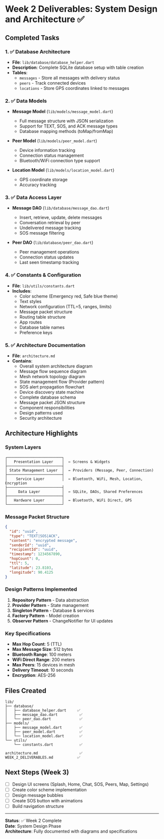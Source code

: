 # Week 2 Deliverables: System Design and Architecture ✅

## Completed Tasks

### 1. ✅ Database Architecture
- **File**: `lib/database/database_helper.dart`
- **Description**: Complete SQLite database setup with table creation
- **Tables**:
  - `messages` - Store all messages with delivery status
  - `peers` - Track connected devices
  - `locations` - Store GPS coordinates linked to messages

### 2. ✅ Data Models
- **Message Model** (`lib/models/message_model.dart`)
  - Full message structure with JSON serialization
  - Support for TEXT, SOS, and ACK message types
  - Database mapping methods (toMap/fromMap)
  
- **Peer Model** (`lib/models/peer_model.dart`)
  - Device information tracking
  - Connection status management
  - Bluetooth/WiFi connection type support
  
- **Location Model** (`lib/models/location_model.dart`)
  - GPS coordinate storage
  - Accuracy tracking

### 3. ✅ Data Access Layer
- **Message DAO** (`lib/database/message_dao.dart`)
  - Insert, retrieve, update, delete messages
  - Conversation retrieval by peer
  - Undelivered message tracking
  - SOS message filtering
  
- **Peer DAO** (`lib/database/peer_dao.dart`)
  - Peer management operations
  - Connection status updates
  - Last seen timestamp tracking

### 4. ✅ Constants & Configuration
- **File**: `lib/utils/constants.dart`
- **Includes**:
  - Color scheme (Emergency red, Safe blue theme)
  - Text styles
  - Network configuration (TTL=5, ranges, limits)
  - Message packet structure
  - Routing table structure
  - App routes
  - Database table names
  - Preference keys

### 5. ✅ Architecture Documentation
- **File**: `architecture.md`
- **Contains**:
  - Overall system architecture diagram
  - Message flow sequence diagram
  - Mesh network topology diagram
  - State management flow (Provider pattern)
  - SOS alert propagation flowchart
  - Device discovery state machine
  - Complete database schema
  - Message packet JSON structure
  - Component responsibilities
  - Design patterns used
  - Security architecture

## Architecture Highlights

### System Layers
```
┌─────────────────────────┐
│   Presentation Layer    │  ← Screens & Widgets
├─────────────────────────┤
│ State Management Layer  │  ← Providers (Message, Peer, Connection)
├─────────────────────────┤
│    Service Layer        │  ← Bluetooth, WiFi, Mesh, Location, Encryption
├─────────────────────────┤
│     Data Layer          │  ← SQLite, DAOs, Shared Preferences
├─────────────────────────┤
│   Hardware Layer        │  ← Bluetooth, WiFi Direct, GPS
└─────────────────────────┘
```

### Message Packet Structure
```json
{
  "id": "uuid",
  "type": "TEXT|SOS|ACK",
  "content": "encrypted message",
  "senderId": "uuid",
  "recipientId": "uuid", 
  "timestamp": 1234567890,
  "hopCount": 0,
  "ttl": 5,
  "latitude": 23.8103,
  "longitude": 90.4125
}
```

### Design Patterns Implemented
1. **Repository Pattern** - Data abstraction
2. **Provider Pattern** - State management
3. **Singleton Pattern** - Database & services
4. **Factory Pattern** - Model creation
5. **Observer Pattern** - ChangeNotifier for UI updates

### Key Specifications
- **Max Hop Count**: 5 (TTL)
- **Max Message Size**: 512 bytes
- **Bluetooth Range**: 100 meters
- **WiFi Direct Range**: 200 meters
- **Max Peers**: 15 devices in mesh
- **Delivery Timeout**: 10 seconds
- **Encryption**: AES-256

## Files Created

```
lib/
├── database/
│   ├── database_helper.dart     ✅
│   ├── message_dao.dart          ✅
│   └── peer_dao.dart             ✅
├── models/
│   ├── message_model.dart        ✅
│   ├── peer_model.dart           ✅
│   └── location_model.dart       ✅
└── utils/
    └── constants.dart            ✅

architecture.md                   ✅
WEEK_2_DELIVERABLES.md           ✅
```

## Next Steps (Week 3)
- [ ] Design UI screens (Splash, Home, Chat, SOS, Peers, Map, Settings)
- [ ] Create color scheme implementation
- [ ] Design message bubbles
- [ ] Create SOS button with animations
- [ ] Build navigation structure

---

**Status**: ✅ Week 2 Complete  
**Date**: System Design Phase  
**Architecture**: Fully documented with diagrams and specifications


